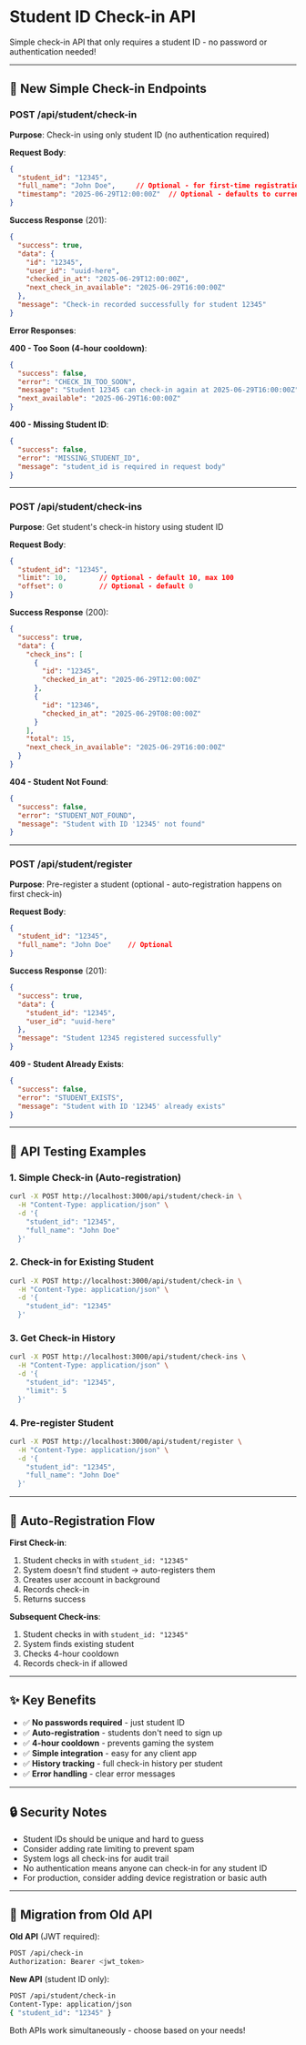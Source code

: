 # Student ID Check-in API

Simple check-in API that only requires a student ID - no password or authentication needed!

---

## 🎯 **New Simple Check-in Endpoints**

### POST /api/student/check-in
**Purpose**: Check-in using only student ID (no authentication required)

**Request Body**:
```json
{
  "student_id": "12345",
  "full_name": "John Doe",     // Optional - for first-time registration
  "timestamp": "2025-06-29T12:00:00Z"  // Optional - defaults to current time
}
```

**Success Response** (201):
```json
{
  "success": true,
  "data": {
    "id": "12345",
    "user_id": "uuid-here",
    "checked_in_at": "2025-06-29T12:00:00Z",
    "next_check_in_available": "2025-06-29T16:00:00Z"
  },
  "message": "Check-in recorded successfully for student 12345"
}
```

**Error Responses**:

**400 - Too Soon (4-hour cooldown)**:
```json
{
  "success": false,
  "error": "CHECK_IN_TOO_SOON",
  "message": "Student 12345 can check-in again at 2025-06-29T16:00:00Z",
  "next_available": "2025-06-29T16:00:00Z"
}
```

**400 - Missing Student ID**:
```json
{
  "success": false,
  "error": "MISSING_STUDENT_ID",
  "message": "student_id is required in request body"
}
```

---

### POST /api/student/check-ins
**Purpose**: Get student's check-in history using student ID

**Request Body**:
```json
{
  "student_id": "12345",
  "limit": 10,        // Optional - default 10, max 100
  "offset": 0         // Optional - default 0
}
```

**Success Response** (200):
```json
{
  "success": true,
  "data": {
    "check_ins": [
      {
        "id": "12345",
        "checked_in_at": "2025-06-29T12:00:00Z"
      },
      {
        "id": "12346", 
        "checked_in_at": "2025-06-29T08:00:00Z"
      }
    ],
    "total": 15,
    "next_check_in_available": "2025-06-29T16:00:00Z"
  }
}
```

**404 - Student Not Found**:
```json
{
  "success": false,
  "error": "STUDENT_NOT_FOUND", 
  "message": "Student with ID '12345' not found"
}
```

---

### POST /api/student/register
**Purpose**: Pre-register a student (optional - auto-registration happens on first check-in)

**Request Body**:
```json
{
  "student_id": "12345",
  "full_name": "John Doe"    // Optional
}
```

**Success Response** (201):
```json
{
  "success": true,
  "data": {
    "student_id": "12345",
    "user_id": "uuid-here"
  },
  "message": "Student 12345 registered successfully"
}
```

**409 - Student Already Exists**:
```json
{
  "success": false,
  "error": "STUDENT_EXISTS",
  "message": "Student with ID '12345' already exists"
}
```

---

## 🧪 **API Testing Examples**

### **1. Simple Check-in (Auto-registration)**
```bash
curl -X POST http://localhost:3000/api/student/check-in \
  -H "Content-Type: application/json" \
  -d '{
    "student_id": "12345",
    "full_name": "John Doe"
  }'
```

### **2. Check-in for Existing Student**
```bash
curl -X POST http://localhost:3000/api/student/check-in \
  -H "Content-Type: application/json" \
  -d '{
    "student_id": "12345"
  }'
```

### **3. Get Check-in History**
```bash
curl -X POST http://localhost:3000/api/student/check-ins \
  -H "Content-Type: application/json" \
  -d '{
    "student_id": "12345",
    "limit": 5
  }'
```

### **4. Pre-register Student**
```bash
curl -X POST http://localhost:3000/api/student/register \
  -H "Content-Type: application/json" \
  -d '{
    "student_id": "12345",
    "full_name": "John Doe"
  }'
```

---

## 🔄 **Auto-Registration Flow**

**First Check-in**:
1. Student checks in with `student_id: "12345"`
2. System doesn't find student → auto-registers them
3. Creates user account in background
4. Records check-in
5. Returns success

**Subsequent Check-ins**:
1. Student checks in with `student_id: "12345"`
2. System finds existing student
3. Checks 4-hour cooldown
4. Records check-in if allowed

---

## ✨ **Key Benefits**

- ✅ **No passwords required** - just student ID
- ✅ **Auto-registration** - students don't need to sign up
- ✅ **4-hour cooldown** - prevents gaming the system  
- ✅ **Simple integration** - easy for any client app
- ✅ **History tracking** - full check-in history per student
- ✅ **Error handling** - clear error messages

---

## 🔒 **Security Notes**

- Student IDs should be unique and hard to guess
- Consider adding rate limiting to prevent spam
- System logs all check-ins for audit trail
- No authentication means anyone can check-in for any student ID
- For production, consider adding device registration or basic auth

---

## 🚀 **Migration from Old API**

**Old API** (JWT required):
```bash
POST /api/check-in
Authorization: Bearer <jwt_token>
```

**New API** (student ID only):
```bash  
POST /api/student/check-in
Content-Type: application/json
{ "student_id": "12345" }
```

Both APIs work simultaneously - choose based on your needs!